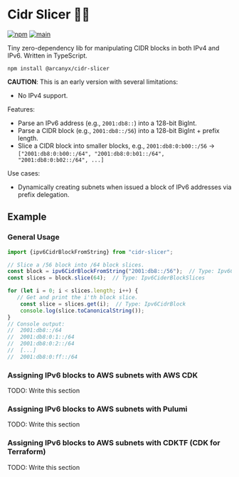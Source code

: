 Cidr Slicer 🔪🍎
================

[![npm](https://img.shields.io/npm/v/@arcanyx/cidr-slicer)](https://www.npmjs.com/package/@arcanyx/cidr-slicer)
[![main](https://github.com/arcanyx-pub/cidr-slicer-ts/actions/workflows/node.js.yml/badge.svg?branch=main)](https://github.com/arcanyx-pub/cidr-slicer-ts/actions?query=branch%3Amain)

Tiny zero-dependency lib for manipulating CIDR blocks in both IPv4 and IPv6. Written in TypeScript.

```shell
npm install @arcanyx/cidr-slicer
```

**CAUTION**: This is an early version with several limitations:
 - No IPv4 support.

Features:
 - Parse an IPv6 address (e.g., `2001:db8::`) into a 128-bit BigInt.
 - Parse a CIDR block (e.g., `2001:db8::/56`) into a 128-bit BigInt + prefix length.
 - Slice a CIDR block into smaller blocks, e.g.,
   `2001:db8:0:b00::/56` -> `["2001:db8:0:b00::/64", "2001:db8:0:b01::/64", "2001:db8:0:b02::/64", ...]`

Use cases:
 - Dynamically creating subnets when issued a block of IPv6 addresses via prefix delegation.

## Example

### General Usage

```typescript
import {ipv6CidrBlockFromString} from "cidr-slicer";

// Slice a /56 block into /64 block slices.
const block = ipv6CidrBlockFromString("2001:db8::/56");  // Type: Ipv6CidrBlock
const slices = block.slice(64);  // Type: Ipv6CiderBlockSlices

for (let i = 0; i < slices.length; i++) {
   // Get and print the i'th block slice.
    const slice = slices.get(i);  // Type: Ipv6CidrBlock
    console.log(slice.toCanonicalString());
}
// Console output:
//  2001:db8::/64
//  2001:db8:0:1::/64
//  2001:db8:0:2::/64
//  [...]
//  2001:db8:0:ff::/64
```

### Assigning IPv6 blocks to AWS subnets with AWS CDK

TODO: Write this section

### Assigning IPv6 blocks to AWS subnets with Pulumi

TODO: Write this section

### Assigning IPv6 blocks to AWS subnets with CDKTF (CDK for Terraform)

TODO: Write this section
